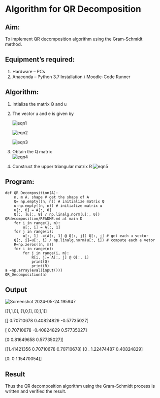 # Algorithm for QR Decomposition
## Aim:
To implement QR decomposition algorithm using the Gram-Schmidt method.
## Equipment’s required:
1.	Hardware – PCs
2.	Anaconda – Python 3.7 Installation / Moodle-Code Runner
## Algorithm:
1.	Intialize the matrix Q and u
2.	The vector u and e is given by

    ![eqn1](./ex4.jpg)

    ![eqn2](./ex6.jpg)

    ![eqn3](./ex3.jpg)

3.	Obtain the Q matrix   
    ![eqn4](./ex1.jpg)
4.	Construct the upper triangular matrix R
    ![eqn5](./ex2.jpg)



## Program:
```
def QR Decomposition(A):
    n, m A. shape # get the shape of A 
    Q= np.empty((n, n)) # initialize matrix Q 
    u-np.empty((n, n)) # initialize matrix u
    u[:, 0] = A[:, 0]
    Q[:, ]u[:, 8] / np.linalg.norm(u[:, 0])
QRdecomposition/README.md at main D
    for i in range(1, n): 
        u[:, i] = A[:, 1]
    for j in range(i):
        u[:, 1] -=(A[:, 1] @ Q[:, j]) Q[:, j] # get each u vector
    Q[:, i]=u[:, i] / np.linalg.norm(u[:, i]) # compute each e vetor
    R=np.zeros((n, m))
    for i in range(n):
        for j in range(i, m):
            R[i, j]= A[:, j] @ Q[:, i]
            print(Q)
            print(R)
a =np.array(eval(input()))
QR_Decomposition(a)

```
## Output
![Screenshot 2024-05-24 195947](https://github.com/MohanKumar755/QRdecomposition-EXP-8/assets/146155007/e7b8c21e-e2ec-4740-9c55-922c29ae0dab)

[[1,1,0], [1,0,1], [0,1,1]]

[[ 0.70710678 0.40824829 -0.57735027]

[ 0.70710678 -0.40824829 0.57735027]

[0             0.81649658 0.57735027]]

[[1.41421356 0.70710678 0.70710678]
[0
.           1.22474487 0.40824829]

[0.      0        1.15470054]]
## Result
Thus the QR decomposition algorithm using the Gram-Schmidt process is written and verified the result.
